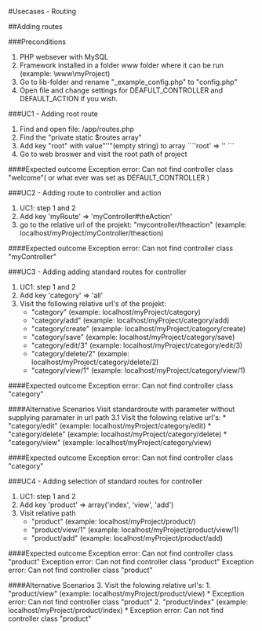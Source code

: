 #Usecases - Routing

##Adding routes

###Preconditions
1. PHP websever with MySQL
2. Framework installed in a folder www folder where it can be run (example: \www\myProject)
3. Go to lib-folder and rename "_example_config.php" to "config.php"
4. Open file and change settings for DEAFULT_CONTROLLER and DEFAULT_ACTION if you wish.

###UC1 - Adding root route
1. Find and open file: /app/routes.php
2. Find the "private static $routes array"
3. Add key "root" with value"''"(empty string) to array ```'root' => '' ´´´
4. Go to web broswer and visit the root path of project

####Expected outcome
	Exception error: Can not find controller class "welcome"( or what ever was set as DEFAULT_CONTROLLER )

###UC2 - Adding route to controller and action
1. UC1: step 1 and 2
2. Add key 'myRoute' => 'myController#theAction'
3. go to the relative url of the projekt: "mycontroller/theaction" (example: localhost/myProject/myController/theaction)

####Expected outcome
	Exception error: Can not find controller class "myController"

###UC3 - Adding adding standard routes for controller
1. UC1: step 1 and 2
2. Add key 'category' => 'all'
3. Visit the following relative url's of the projekt:
	* "category" (example: localhost/myProject/category)
	* "category/add" (example: localhost/myProject/category/add)
	* "category/create" (example: localhost/myProject/category/create)
	* "category/save" (example: localhost/myProject/category/save)
	* "category/edit/3"  (example: localhost/myProject/category/edit/3)
	* "category/delete/2" (example: localhost/myProject/category/delete/2)
	* "category/view/1" (example: localhost/myProject/category/view/1)
	

####Expected outcome
	Exception error: Can not find controller class "category"

####Alternative Scenarios
Visit standardroute with parameter without supplying paramater in url path
3.1 Visit the folowing relative url's:
	* "category/edit"  (example: localhost/myProject/category/edit)
	* "category/delete" (example: localhost/myProject/category/delete)
	* "category/view" (example: localhost/myProject/category/view)

####Expected outcome
	Exception error: Can not find controller class "category"

###UC4 - Adding selection of standard routes for controller 
1. UC1: step 1 and 2
2. Add key 'product' => array('index', 'view', 'add')
3. Visit relative path
	* "product" (example: localhost/myProject/product/)
	* "product/view/1" (example: localhost/myProject/product/view/1)
	* "product/add" (example: localhost/myProject/product/add)

####Expected outcome
	Exception error: Can not find controller class "product"
	Exception error: Can not find controller class "product"
	Exception error: Can not find controller class "product"

####Alternative Scenarios
3. Visit the folowing relative url's:
	1. "product/view" (example: localhost/myProject/product/view)
		* Exception error: Can not find controller class "product"
	2. "product/index" (example: localhost/myProject/product/index)
		* Exception error: Can not find controller class "product"